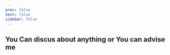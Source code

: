 ```yaml
---
prev: false
next: false
sidebar: false
---
```



## You Can discus about anything or You can advise me

